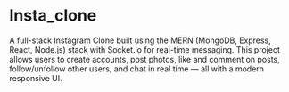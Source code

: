 # Insta_clone
A full-stack Instagram Clone built using the MERN (MongoDB, Express, React, Node.js) stack with Socket.io for real-time messaging. This project allows users to create accounts, post photos, like and comment on posts, follow/unfollow other users, and chat in real time — all with a modern responsive UI.
